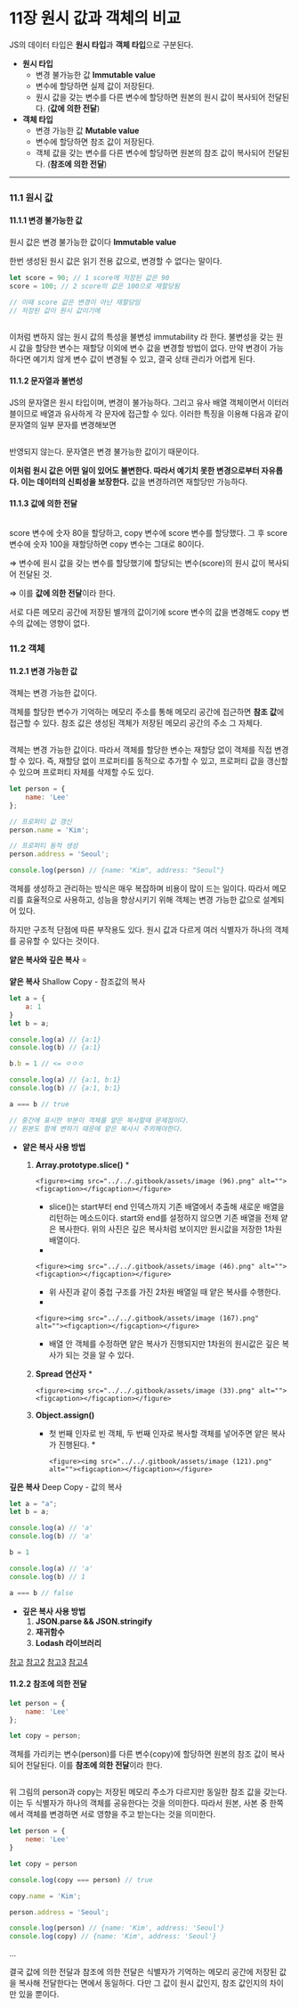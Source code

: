 # 11장 원시 값과 객체의 비교

JS의 데이터 타입은 **원시 타입**과 **객체 타입**으로 구분된다.

* **원시 타입**
  * 변경 불가능한 값 **Immutable value**
  * 변수에 할당하면 실제 값이 저장된다.
  * 원시 값을 갖는 변수를 다른 변수에 할당하면 원본의 원시 값이 복사되어 전달된다. (**값에 의한 전달**)
* **객체 타입**
  * 변경 가능한 값 **Mutable value**
  * 변수에 할당하면 참조 값이 저장된다.
  * 객체 값을 갖는 변수를 다른 변수에 할당하면 원본의 참조 값이 복사되어 전달된다. (**참조에 의한 전달**)

***

### 11.1 원시 값

#### 11.1.1 변경 불가능한 값

원시 값은 변경 불가능한 값이다 **Immutable value**

한번 생성된 원시 값은 읽기 전용 값으로, 변경할 수 없다는 말이다.

```jsx
let score = 90; // 1 score에 저장된 값은 90
score = 100; // 2 score의 값은 100으로 재할당됨

// 이때 score 값은 변경이 아닌 재할당임
// 저장된 값이 원시 값이기에
```

<figure><img src="../../.gitbook/assets/image (20).png" alt=""><figcaption></figcaption></figure>

이처럼 변하지 않는 원시 값의 특성을 불변성 immutability 라 한다. 불변성을 갖는 원시 값을 할당한 변수는 재할당 이외에 변수 값을 변경할 방법이 없다. 만약 변경이 가능하다면 예기치 않게 변수 값이 변경될 수 있고, 결국 상태 관리가 어렵게 된다.

#### 11.1.2 문자열과 불변성

JS의 문자열은 원시 타입이며, 변경이 불가능하다. 그리고 유사 배열 객체이면서 이터러블이므로 배열과 유사하게 각 문자에 접근할 수 있다. 이러한 특징을 이용해 다음과 같이 문자열의 일부 문자를 변경해보면

<figure><img src="../../.gitbook/assets/image (133).png" alt=""><figcaption></figcaption></figure>

반영되지 않는다. 문자열은 변경 불가능한 값이기 때문이다.

**이처럼 원시 값은 어떤 일이 있어도 불변한다. 따라서 예기치 못한 변경으로부터 자유롭다. 이는 데이터의 신뢰성을 보장한다.** 값을 변경하려면 재할당만 가능하다.

#### 11.1.3 값에 의한 전달

<figure><img src="../../.gitbook/assets/image (164).png" alt=""><figcaption></figcaption></figure>

score 변수에 숫자 80을 할당하고, copy 변수에 score 변수를 할당했다. 그 후 score 변수에 숫자 100을 재할당하면 copy 변수는 그대로 80이다.

⇒ 변수에 원시 값을 갖는 변수를 할당했기에 할당되는 변수(score)의 원시 값이 복사되어 전달된 것.

⇒ 이를 **값에 의한 전달**이라 한다.

서로 다른 메모리 공간에 저장된 별개의 값이기에 score 변수의 값을 변경해도 copy 변수의 값에는 영향이 없다.



### 11.2 객체

#### 11.2.1 변경 가능한 값

객체는 변경 가능한 값이다.

객체를 할당한 변수가 기억하는 메모리 주소를 통해 메모리 공간에 접근하면 **참조 값**에 접근할 수 있다. 참조 값은 생성된 객체가 저장된 메모리 공간의 주소 그 자체다.

<figure><img src="../../.gitbook/assets/image (163).png" alt=""><figcaption></figcaption></figure>

객체는 변경 가능한 값이다. 따라서 객체를 할당한 변수는 재할당 없이 객체를 직접 변경할 수 있다. 즉, 재할당 없이 프로퍼티를 동적으로 추가할 수 있고, 프로퍼티 값을 갱신할 수 있으며 프로퍼티 자체를 삭제할 수도 있다.

```jsx
let person = {
	name: 'Lee'
};

// 프로퍼티 값 갱신
person.name = 'Kim';

// 프로퍼티 동적 생성
person.address = 'Seoul';

console.log(person) // {name: "Kim", address: "Seoul"}
```

객체를 생성하고 관리하는 방식은 매우 복잡하며 비용이 많이 드는 일이다. 따라서 메모리를 효율적으로 사용하고, 성능을 향상시키기 위해 객체는 변경 가능한 값으로 설계되어 있다.

하지만 구조적 단점에 따른 부작용도 있다. 원시 값과 다르게 여러 식별자가 하나의 객체를 공유할 수 있다는 것이다.



**얕은 복사와 깊은 복사** ⭐

**얕은 복사** Shallow Copy - 참조값의 복사

```jsx
let a = {
	a: 1
}
let b = a;

console.log(a) // {a:1}
console.log(b) // {a:1}

b.b = 1 // <= ㅇㅇㅇ

console.log(a) // {a:1, b:1}
console.log(b) // {a:1, b:1}

a === b // true

// 중간에 표시한 부분이 객체를 얕은 복사할때 문제점이다.
// 원본도 함께 변하기 때문에 얕은 복사시 주의해야한다.
```



* **얕은 복사 사용 방법**
  1. **Array.prototype.slice()**
     *

         <figure><img src="../../.gitbook/assets/image (96).png" alt=""><figcaption></figcaption></figure>
     * slice()는 start부터 end 인덱스까지 기존 배열에서 추출해 새로운 배열을 리턴하는 메소드이다. start와 end를 설정하지 않으면 기존 배열을 전체 얕은 복사한다. 위의 사진은 깊은 복사처럼 보이지만 원시값을 저장한 1차원 배열이다.
     *

         <figure><img src="../../.gitbook/assets/image (46).png" alt=""><figcaption></figcaption></figure>
     * 위 사진과 같이 중첩 구조를 가진 2차원 배열일 때 얕은 복사를 수행한다.
     *

         <figure><img src="../../.gitbook/assets/image (167).png" alt=""><figcaption></figcaption></figure>
     * 배열 안 객체를 수정하면 얕은 복사가 진행되지만 1차원의 원시값은 깊은 복사가 되는 것을 알 수 있다.
  2. **Spread 연산자**
     *

         <figure><img src="../../.gitbook/assets/image (33).png" alt=""><figcaption></figcaption></figure>
  3. **Object.assign()**
     * 첫 번째 인자로 빈 객체, 두 번째 인자로 복사할 객체를 넣어주면 얕은 복사가 진행된다.
       *

           <figure><img src="../../.gitbook/assets/image (121).png" alt=""><figcaption></figcaption></figure>

**깊은 복사** Deep Copy - 값의 복사

```jsx
let a = "a";
let b = a;

console.log(a) // 'a'
console.log(b) // 'a'

b = 1

console.log(a) // 'a'
console.log(b) // 1

a === b // false
```

* **깊은 복사 사용 방법**
  1. **JSON.parse && JSON.stringify**
  2. **재귀함수**
  3. **Lodash 라이브러리**

[참고](https://developer.mozilla.org/en-US/docs/Glossary/Shallow\_copy) [참고2](https://developer.mozilla.org/en-US/docs/Glossary/Deep\_copy) [참고3](https://bbangson.tistory.com/78) [참고4](https://jess2.xyz/JavaScript/copy/)

#### 11.2.2 참조에 의한 전달

```jsx
let person = {
	name: 'Lee'
};

let copy = person;
```

객체를 가리키는 변수(person)를 다른 변수(copy)에 할당하면 원본의 참조 값이 복사되어 전달된다. 이를 **참조에 의한 전달**이라 한다.

<figure><img src="../../.gitbook/assets/image (25).png" alt=""><figcaption></figcaption></figure>

위 그림의 person과 copy는 저장된 메모리 주소가 다르지만 동일한 참조 값을 갖는다. 이는 두 식별자가 하나의 객체를 공유한다는 것을 의미한다. 따라서 원본, 사본 중 한쪽에서 객체를 변경하면 서로 영향을 주고 받는다는 것을 의미한다.

```jsx
let person = {
	neme: 'Lee'
}

let copy = person

console.log(copy === person) // true

copy.name = 'Kim';

person.address = 'Seoul';

console.log(person) // {name: 'Kim', address: 'Seoul'}
console.log(copy) // {name: 'Kim', address: 'Seoul'}
```

…

결국 값에 의한 전달과 참조에 의한 전달은 식별자가 기억하는 메모리 공간에 저장된 값을 복사해 전달한다는 면에서 동일하다. 다만 그 값이 원시 값인지, 참조 값인지의 차이만 있을 뿐이다.

